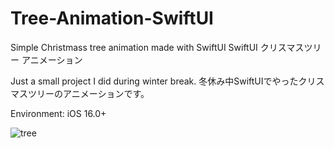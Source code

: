 # Tree-Animation-SwiftUI
Simple Christmass tree animation made with SwiftUI
SwiftUI クリスマスツリー アニメーション

Just a small project I did during winter break.
冬休み中SwiftUIでやったクリスマスツリーのアニメーションです。

<p>Environment: iOS 16.0+</p>


![tree](https://user-images.githubusercontent.com/122884728/216207230-24a81c6c-1c85-44df-9fc3-11f80f6e9abf.gif)

